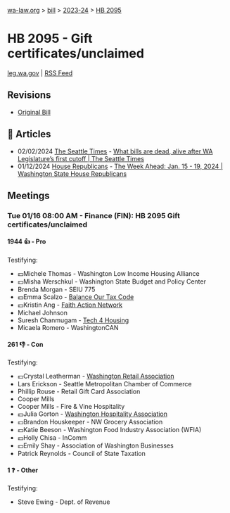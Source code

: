 [wa-law.org](/) > [bill](/bill/) > [2023-24](/bill/2023-24/) > [HB 2095](/bill/2023-24/hb/2095/)

# HB 2095 - Gift certificates/unclaimed
[leg.wa.gov](https://app.leg.wa.gov/billsummary?BillNumber=2095&Year=2023&Initiative=false) | [RSS Feed](./rss.xml)

## Revisions
* [Original Bill](1/)

## 📰 Articles
* 02/02/2024 [The Seattle Times](/org/the_seattle_times/) - [What bills are dead, alive after WA Legislature’s first cutoff | The Seattle Times](https://www.seattletimes.com/seattle-news/politics/some-bills-die-after-first-wa-legislature-cutoff/#:~:text=House%20Bill%202095)
* 01/12/2024 [House Republicans](/org/house_republicans/) - [The Week Ahead: Jan. 15 - 19, 2024 | Washington State House Republicans](http://houserepublicans.wa.gov/week/the-week-ahead-jan-15-19-2024/#:~:text=HB%202095)

## Meetings
### Tue 01/16 08:00 AM - Finance (FIN): HB 2095 Gift certificates/unclaimed
#### 1944 👍 - Pro
Testifying:
* 💵Michele Thomas - Washington Low Income Housing Alliance
* 💵Misha Werschkul - Washington State Budget and Policy Center
* Brenda Morgan - SEIU 775
* 💵Emma Scalzo - [Balance Our Tax Code](/org/balance_our_tax_code/)
* 💵Kristin Ang - [Faith Action Network](/org/faith_action_network/)
* Michael Johnson
* Suresh Chanmugam - [Tech 4 Housing](/org/tech_4_housing/)
* Micaela Romero - WashingtonCAN

#### 261 👎 - Con
Testifying:
* 💵Crystal Leatherman - [Washington Retail Association](/org/washington_retail_association/)
* Lars Erickson - Seattle Metropolitan Chamber of Commerce
* Phillip Rouse - Retail Gift Card Association
* Cooper Mills
* Cooper Mills - Fire & Vine Hospitality
* 💵Julia Gorton - [Washington Hospitality Association](/org/washington_hospitality_association/)
* 💵Brandon Houskeeper - NW Grocery Association
* 💵Katie Beeson - Washington Food Industry Association (WFIA)
* 💵Holly Chisa - InComm
* 💵Emily Shay - Association of Washington Businesses
* Patrick Reynolds - Council of State Taxation

#### 1 ❓ - Other
Testifying:
* Steve Ewing - Dept. of Revenue
